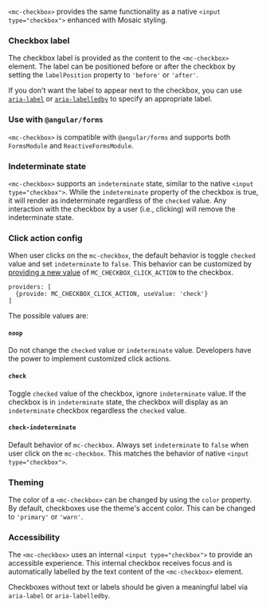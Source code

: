 `<mc-checkbox>` provides the same functionality as a native `<input type="checkbox">`
enhanced with Mosaic styling.

<!-- example(checkbox-overview) -->

### Checkbox label
The checkbox label is provided as the content to the `<mc-checkbox>` element. The label can be 
positioned before or after the checkbox by setting the `labelPosition` property to `'before'` or
`'after'`.

If you don't want the label to appear next to the checkbox, you can use 
[`aria-label`](https://www.w3.org/TR/wai-aria/states_and_properties#aria-label) or 
[`aria-labelledby`](https://www.w3.org/TR/wai-aria/states_and_properties#aria-labelledby) to 
specify an appropriate label.

### Use with `@angular/forms`
`<mc-checkbox>` is compatible with `@angular/forms` and supports both `FormsModule` 
and `ReactiveFormsModule`.

### Indeterminate state
`<mc-checkbox>` supports an `indeterminate` state, similar to the native `<input type="checkbox">`.
While the `indeterminate` property of the checkbox is true, it will render as indeterminate 
regardless of the `checked` value. Any interaction with the checkbox by a user (i.e., clicking) will
remove the indeterminate state.

### Click action config
When user clicks on the `mc-checkbox`, the default behavior is toggle `checked` value and set
`indeterminate` to `false`. This behavior can be customized by
[providing a new value](https://angular.io/guide/dependency-injection)
of `MC_CHECKBOX_CLICK_ACTION` to the checkbox.

```
providers: [
  {provide: MC_CHECKBOX_CLICK_ACTION, useValue: 'check'}
]
```

The possible values are:

#### `noop`
Do not change the `checked` value or `indeterminate` value. Developers have the power to
implement customized click actions.

#### `check`
Toggle `checked` value of the checkbox, ignore `indeterminate` value. If the
checkbox is in `indeterminate` state, the checkbox will display as an `indeterminate` checkbox
regardless the `checked` value.

#### `check-indeterminate`
Default behavior of `mc-checkbox`. Always set `indeterminate` to `false`
when user click on the `mc-checkbox`.
This matches the behavior of native `<input type="checkbox">`.

### Theming
The color of a `<mc-checkbox>` can be changed by using the `color` property. By default, checkboxes
use the theme's accent color. This can be changed to `'primary'` or `'warn'`.  

### Accessibility
The `<mc-checkbox>` uses an internal `<input type="checkbox">` to provide an accessible experience.
This internal checkbox receives focus and is automatically labelled by the text content of the
`<mc-checkbox>` element.

Checkboxes without text or labels should be given a meaningful label via `aria-label` or
`aria-labelledby`.
